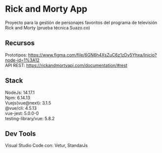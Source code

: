 # Rick and Morty App

Proyecto para la gestión de personajes favoritos del programa de televisión Rick and Morty (prueba técnica Suazo.co)

## Recursos

Prototipos: https://www.figma.com/file/6GN6h4XsZuC6z1zDv5Yhxa/Inicio?node-id=1%3A12  
API REST: https://rickandmortyapi.com/documentation/#rest

## Stack

NodeJs: 14.17.1  
Npm: 6.14.13  
Vuejs(vue@next): 3.1.5  
@vue/cli: 4.5.13  
vue-jest: 5.0.0-0  
testing-library/vue: 5.8.2  

## Dev Tools

Visual Studio Code con: Vetur, StandarJs  
